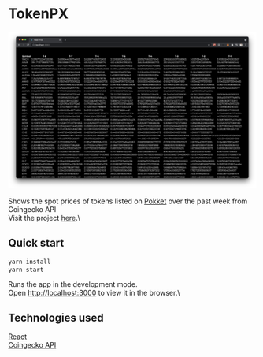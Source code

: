 # TokenPX

![home](./home.png)

Shows the spot prices of tokens listed on [Pokket](https://pokket.com/) over the past week from Coingecko API\
Visit the project [here](https://tokenpx.netlify.app).\

## Quick start

```
yarn install
yarn start
```

Runs the app in the development mode.\
Open [http://localhost:3000](http://localhost:3000) to view it in the browser.\

## Technologies used

[React](https://reactjs.org/)\
[Coingecko API](https://www.coingecko.com/en/api)
